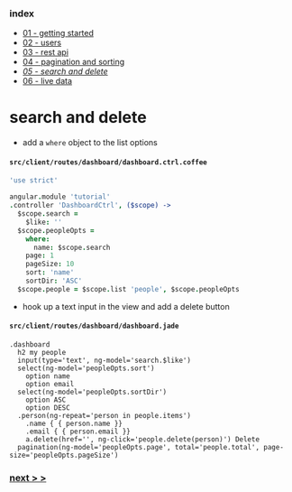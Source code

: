### index
- [01 - getting started](https://ndxbxrme.github.io/ndx-framework/docs/tutorial/01_getting_started)
- [02 - users](https://ndxbxrme.github.io/ndx-framework/docs/tutorial/02_users)
- [03 - rest api](https://ndxbxrme.github.io/ndx-framework/docs/tutorial/03_restapi)
- [04 - pagination and sorting](https://ndxbxrme.github.io/ndx-framework/docs/tutorial/04_paging_and_sorting)
- _[05 - search and delete](https://ndxbxrme.github.io/ndx-framework/docs/tutorial/05_search_and_delete)_
- [06 - live data](https://ndxbxrme.github.io/ndx-framework/docs/tutorial/06_live_data)

# search and delete

- add a `where` object to the list options  

#### `src/client/routes/dashboard/dashboard.ctrl.coffee`  

```coffeescript
'use strict'

angular.module 'tutorial'
.controller 'DashboardCtrl', ($scope) ->
  $scope.search =
    $like: ''
  $scope.peopleOpts =
    where:
      name: $scope.search
    page: 1
    pageSize: 10
    sort: 'name'
    sortDir: 'ASC'
  $scope.people = $scope.list 'people', $scope.peopleOpts
```

- hook up a text input in the view and add a delete button

#### `src/client/routes/dashboard/dashboard.jade`  

```pug
.dashboard
  h2 my people
  input(type='text', ng-model='search.$like')
  select(ng-model='peopleOpts.sort')
    option name
    option email
  select(ng-model='peopleOpts.sortDir')
    option ASC
    option DESC
  .person(ng-repeat='person in people.items') 
    .name { { person.name }}
    .email { { person.email }}
    a.delete(href='', ng-click='people.delete(person)') Delete
  pagination(ng-model='peopleOpts.page', total='people.total', page-size='peopleOpts.pageSize')
```  

### [next > >](https://ndxbxrme.github.io/ndx-framework/docs/tutorial/06_live_data)
